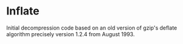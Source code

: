 # Inflate

Initial decompression code based on an old version of gzip's deflate algorithm precisely version 1.2.4 from August 1993.
